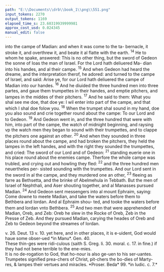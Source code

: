 ```yaml
---
path: "E:\\Documents\\drb\\book_1\\png\\551.png"
input_tokens: 2270
output_tokens: 1169
elapsed_time_s: 23.60319939999981
approx_cost_usd: 0.024345
manual_edit: false
---
```

into the campe of Madian: and when it was come to the ta-
bernacle, it stroke it, and overthrew it, and beate it al flatte
with the earth. <sup>14</sup> He to whom he spake, answered: This
is no other thing, but the sword of Gedeon the sonne
of Ioas the man of Israel. For the Lord hath deliuered Ma-
dian into his handes, and al their campe. <sup>15</sup> And when
Gedeon had heard the dreame, and the interpretation therof,
he adored: and turned to the campe of Israel, and said: Arise
ye, for our Lord hath deliuered the campe of Madian into our
handes. <sup>16</sup> And he diuided the three hundred men into three
partes, and gaue them trumpettes in their handes, and
emptie pitchers, and lampes in the middes of their pitchers.
<sup>17</sup> And he said to them: What you shal see me doe, that doe
ye: I wil enter into part of the campe, and that which I shal
doe folow you. <sup>18</sup> When the trumpet shal sound in my hand,
doe you also sound and crie together round about the campe:
To our Lord and to Gedeon. <sup>19</sup> And Gedeon went in, and
the three hundred that were with him, into part of the campe,
the watch of midnight beginning, and raysing vp the watch
men they began to sound with their trumpettes, and to
clappe the pitchers one against an other. <sup>20</sup> And when they
sounded in three places round about the campe, and had
broken the pitchers, they held the lampes in the left handes,
and with the right they sounded the trumpettes, and cried:
The sword of our Lord and of Gedeon: <sup>21</sup> standing euerie
one in his place round about the enemies campe. Therfore
the whole campe was trubled, and crying out and howling
they fled: <sup>22</sup> and the three hundred men neuertheles per-
sisted sounding with the trumpettes. And our Lord sent in
the sword in al the campe, and they murdered one an other,
<sup>23</sup> fleeing as farre as Bethsetta, and the brinke of Abelmehula
in Tebbath. But the men of Israel of Nephthali, and Aser
shouting together, and al Manasses pursued Madian.
<sup>24</sup> And Gedeon sent messengers into al mount Ephraim,
saying: Come downe to meete Madian, and take the waters
before them to Bethbera and Iordan. And al Ephraim shou-
ted, and tooke the waters before them and Iordan vnto
Bethbera. <sup>25</sup> And two men that were apprehended of Madian,
Oreb, and Zeb: Oreb he slew in the Rocke of Oreb, Zeb in
the Presse of Zeb. And they pursued Madian, carying the
heades of Oreb and Zeb to Gedeon beyond the streames
of Iordan.

<aside>v. 26. Deut. 13 v. 10. yet here, and in other places, it is e-uident, God would haue some obser-ued *in Manu*. Gen. 40.</aside>

<aside>These thin-ges were ridi-culous (saith S. Greg. li. 30. moral. c. 17. in fine.) if they had not bene terrible to the ene-mies.</aside>

<aside>It is no de-rogation to God, that ho-nour is also ge-uen to his ser-uantes.</aside>

<aside>Trumpetes signified prea-chers of Christ, pit-chers the bo-dies of Marty-res, & lampes their vertues and miracles. *Proser. Beda* 99. *in Iudic. c. 7.*</aside>

[^1]: These thin-ges were ridi-culous (saith S. Greg. li. 30. moral. c. 17. in fine.) if they had not bene terrible to the ene-mies.

[^2]: It is no de-rogation to God, that ho-nour is also ge-uen to his ser-uantes.

[^3]: Trumpetes signified prea-chers of Christ, pit-chers the bo-dies of Marty-res, & lampes their vertues and miracles. *Proser. Beda* 99. *in Iudic. c. 7.*